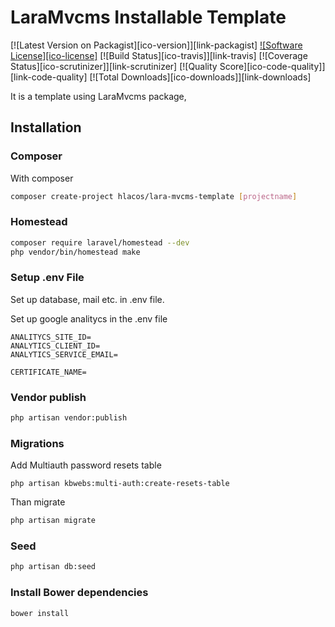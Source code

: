 # LaraMvcms Installable Template

[![Latest Version on Packagist][ico-version]][link-packagist]
[![Software License][ico-license]](LICENSE.md)
[![Build Status][ico-travis]][link-travis]
[![Coverage Status][ico-scrutinizer]][link-scrutinizer]
[![Quality Score][ico-code-quality]][link-code-quality]
[![Total Downloads][ico-downloads]][link-downloads]

It is a template using LaraMvcms package,

## Installation

### Composer
With composer
``` bash
composer create-project hlacos/lara-mvcms-template [projectname]
```

### Homestead

``` bash
composer require laravel/homestead --dev
php vendor/bin/homestead make
```

### Setup .env File

Set up database, mail etc. in .env file.

Set up google analitycs in the .env file
```
ANALITYCS_SITE_ID=
ANALYTICS_CLIENT_ID=
ANALYTICS_SERVICE_EMAIL=

CERTIFICATE_NAME=
```

### Vendor publish

``` bash
php artisan vendor:publish
```

### Migrations

Add Multiauth password resets table
```
php artisan kbwebs:multi-auth:create-resets-table
```

Than migrate
``` bash
php artisan migrate
```

### Seed

``` bash
php artisan db:seed
```

### Install Bower dependencies

``` bash
bower install
```
